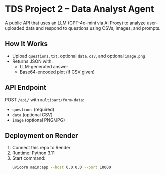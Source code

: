 #  TDS Project 2 – Data Analyst Agent

A public API that uses an LLM (GPT-4o-mini via AI Proxy) to analyze user-uploaded data and respond to questions using CSVs, images, and prompts.

##  How It Works

- Upload `questions.txt`, optional `data.csv`, and optional `image.png`
- Returns JSON with:
  - LLM-generated answer
  - Base64-encoded plot (if CSV given)

##  API Endpoint

POST `/api/` with `multipart/form-data`:
- `questions` (required)
- `data` (optional CSV)
- `image` (optional PNG/JPG)

##  Deployment on Render

1. Connect this repo to Render
2. Runtime: Python 3.11
3. Start command:  
   ```bash
   uvicorn main:app --host 0.0.0.0 --port 10000
